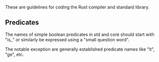 These are guidelines for coding the Rust compiler and standard library.

## Predicates

The names of simple boolean predicates in std and core should start with "is_" or similarly be expressed using a "small question word".

The notable exception are generally established predicate names like "lt", "ge", etc.